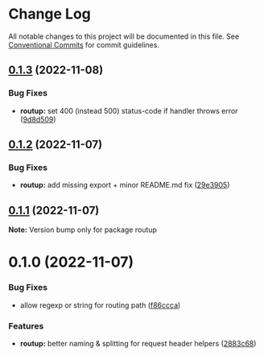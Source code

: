 # Change Log

All notable changes to this project will be documented in this file.
See [Conventional Commits](https://conventionalcommits.org) for commit guidelines.

## [0.1.3](https://github.com/Tada5hi/routup/compare/routup@0.1.2...routup@0.1.3) (2022-11-08)


### Bug Fixes

* **routup:** set 400 (instead 500) status-code if handler throws error ([9d8d509](https://github.com/Tada5hi/routup/commit/9d8d509f3cfc0333525efb57d8721a2f0883d3e9))





## [0.1.2](https://github.com/Tada5hi/routup/compare/routup@0.1.1...routup@0.1.2) (2022-11-07)


### Bug Fixes

* **routup:** add missing export + minor README.md fix ([29e3905](https://github.com/Tada5hi/routup/commit/29e39052ced2de1783af2ffa16ef95f26b4c5fb0))





## [0.1.1](https://github.com/Tada5hi/routup/compare/routup@0.1.0...routup@0.1.1) (2022-11-07)

**Note:** Version bump only for package routup





# 0.1.0 (2022-11-07)


### Bug Fixes

* allow regexp or string for routing path ([f86ccca](https://github.com/Tada5hi/routup/commit/f86ccca6918a4924e0682137b505eb6c36b2bce6))


### Features

* **routup:** better naming & splitting for request header helpers ([2883c68](https://github.com/Tada5hi/routup/commit/2883c681e9828897ec4426fcad2e47827a0b90d5))
